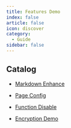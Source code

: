 ```yaml
---
title: Features Demo
index: false
article: false
icon: discover
category:
  - Guide
sidebar: false
---
```


## Catalog

- [Markdown Enhance](markdown.md)

- [Page Config](page.md)

- [Function Disable](disable.md)

- [Encryption Demo](encrypt.md)
